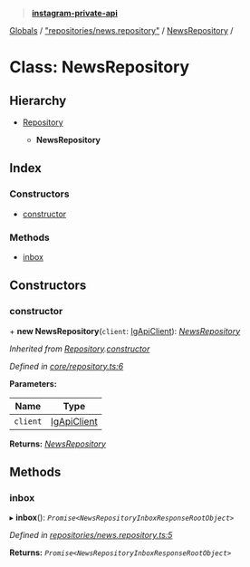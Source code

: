 > **[instagram-private-api](../README.md)**

[Globals](../README.md) / ["repositories/news.repository"](../modules/_repositories_news_repository_.md) / [NewsRepository](_repositories_news_repository_.newsrepository.md) /

# Class: NewsRepository

## Hierarchy

* [Repository](_core_repository_.repository.md)

  * **NewsRepository**

## Index

### Constructors

* [constructor](_repositories_news_repository_.newsrepository.md#constructor)

### Methods

* [inbox](_repositories_news_repository_.newsrepository.md#inbox)

## Constructors

###  constructor

\+ **new NewsRepository**(`client`: [IgApiClient](_core_client_.igapiclient.md)): *[NewsRepository](_repositories_news_repository_.newsrepository.md)*

*Inherited from [Repository](_core_repository_.repository.md).[constructor](_core_repository_.repository.md#constructor)*

*Defined in [core/repository.ts:6](https://github.com/dilame/instagram-private-api/blob/e9c516c/src/core/repository.ts#L6)*

**Parameters:**

Name | Type |
------ | ------ |
`client` | [IgApiClient](_core_client_.igapiclient.md) |

**Returns:** *[NewsRepository](_repositories_news_repository_.newsrepository.md)*

## Methods

###  inbox

▸ **inbox**(): *`Promise<NewsRepositoryInboxResponseRootObject>`*

*Defined in [repositories/news.repository.ts:5](https://github.com/dilame/instagram-private-api/blob/e9c516c/src/repositories/news.repository.ts#L5)*

**Returns:** *`Promise<NewsRepositoryInboxResponseRootObject>`*